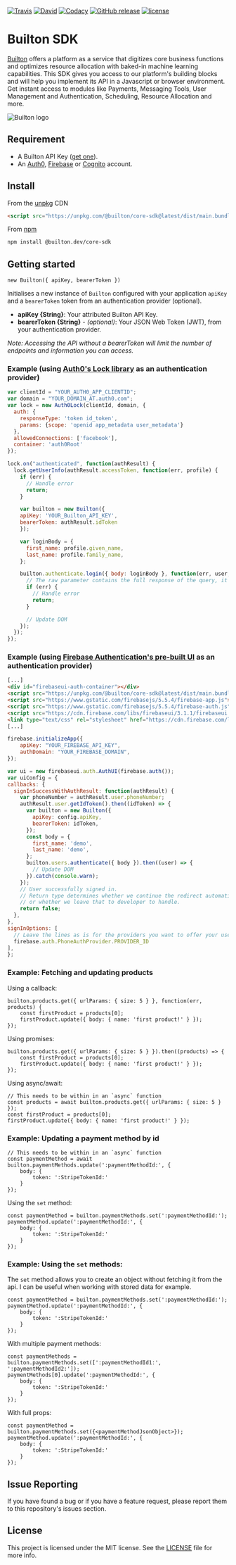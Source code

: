 [![Travis](https://img.shields.io/travis/BuiltonDev/javascript-sdk/master.svg?style=flat-square)](https://travis-ci.org/BuiltonDev/javascript-sdk.svg?branch=master)
[![David](https://img.shields.io/david/BuiltonDev/javascript-sdk.svg?style=flat-square)](https://david-dm.org/BuiltonDev/javascript-sdk)
[![Codacy](https://img.shields.io/codacy/grade/b40e787a54f944abbba4b9e2698c0085.svg?style=flat-square)](https://app.codacy.com/app/Builton/javascript-sdk)
[![GitHub release](https://img.shields.io/github/release/BuiltonDev/javascript-sdk.svg?style=flat-square)](https://github.com/BuiltonDev/javascript-sdk/releases)
[![license](https://img.shields.io/github/license/BuiltonDev/javascript-sdk.svg?style=flat-square)](LICENSE.md)

# Builton SDK

[Builton](https://www.builton.dev) offers a platform as a service that digitizes core business functions and optimizes resource allocation with baked-in machine learning capabilities. This SDK gives you access to our platform's building blocks and will help you implement its API in a Javascript or browser environment.  Get instant access to modules like Payments, Messaging Tools, User Management and Authentication, Scheduling, Resource Allocation and more.

![Builton logo](https://res.cloudinary.com/dftspnwxo/image/upload/v1554131594/Builton_logo_positiv_wc3j7x.svg)



## Requirement

- A Builton API Key ([get one](https://dashboard.builton.dev)).
- An [Auth0](https://auth0.com/), [Firebase](https://firebase.google.com/docs/auth/) or [Cognito](https://aws.amazon.com/cognito/) account.

## Install

From the [unpkg](https://unpkg.com/) CDN

```html
<script src="https://unpkg.com/@builton/core-sdk@latest/dist/main.bundle.js"></script>
```

From [npm](https://npmjs.org)

```sh
npm install @builton.dev/core-sdk
```


## Getting started

`new Builton({ apiKey, bearerToken })`

Initialises a new instance of `Builton` configured with your application `apiKey` and a `bearerToken` token from an authentication provider (optional).

- **apiKey {String}**: Your attributed Builton API Key.
- **bearerToken {String}** - *(optional)*: Your JSON Web Token (JWT), from your authentication provider.

*Note: Accessing the API without a bearerToken will limit the number of endpoints and information you can access.*

### Example (using [Auth0's Lock library](https://github.com/auth0/lock) as an authentication provider)

```js
var clientId = "YOUR_AUTH0_APP_CLIENTID";
var domain = "YOUR_DOMAIN_AT.auth0.com";
var lock = new Auth0Lock(clientId, domain, {
  auth: {
    responseType: 'token id_token',
    params: {scope: 'openid app_metadata user_metadata'}
  },
  allowedConnections: ['facebook'],
  container: 'auth0Root'
});

lock.on("authenticated", function(authResult) {
  lock.getUserInfo(authResult.accessToken, function(err, profile) {
    if (err) {
      // Handle error
      return;
    }

    var builton = new Builton({
	apiKey: 'YOUR_Builton_API_KEY',
	bearerToken: authResult.idToken
    });

    var loginBody = {
      first_name: profile.given_name,
      last_name: profile.family_name,
    };

    builton.authenticate.login({ body: loginBody }, function(err, user, raw) {
      // The raw parameter contains the full response of the query, it's optional but can be useful to access the response's headers.
	  if (err) {
		// Handle error
		return;
	  }

      // Update DOM
    });
  });
});
```

### Example (using [Firebase Authentication's pre-built UI](https://firebase.google.com/docs/auth/web/firebaseui) as an authentication provider)

```html
[...]
<div id="firebaseui-auth-container"></div>
<script src="https://unpkg.com/@builton/core-sdk@latest/dist/main.bundle.js"></script>
<script src="https://www.gstatic.com/firebasejs/5.5.4/firebase-app.js"></script>
<script src="https://www.gstatic.com/firebasejs/5.5.4/firebase-auth.js"></script>
<script src="https://cdn.firebase.com/libs/firebaseui/3.1.1/firebaseui.js"></script>
<link type="text/css" rel="stylesheet" href="https://cdn.firebase.com/libs/firebaseui/3.1.1/firebaseui.css" />
[...]
```

```js
firebase.initializeApp({
	apiKey: "YOUR_FIREBASE_API_KEY",
	authDomain: "YOUR_FIREBASE_DOMAIN",
});

var ui = new firebaseui.auth.AuthUI(firebase.auth());
var uiConfig = {
callbacks: {
  signInSuccessWithAuthResult: function(authResult) {
	var phoneNumber = authResult.user.phoneNumber;
	authResult.user.getIdToken().then((idToken) => {
	  var builton = new Builton({
		apiKey: config.apiKey,
		bearerToken: idToken,
	  });
	  const body = {
		first_name: 'demo',
		last_name: 'demo',
	  };
	  builton.users.authenticate({ body }).then((user) => {
		// Update DOM
	  }).catch(console.warn);
	});
	// User successfully signed in.
	// Return type determines whether we continue the redirect automatically
	// or whether we leave that to developer to handle.
	return false;
  },
},
signInOptions: [
  // Leave the lines as is for the providers you want to offer your users.
  firebase.auth.PhoneAuthProvider.PROVIDER_ID
],
};
```

### Example: Fetching and updating products

Using a callback:
```
builton.products.get({ urlParams: { size: 5 } }, function(err, products) {
    const firstProduct = products[0];
    firstProduct.update({ body: { name: 'first product!' } });
});
```

Using promises:
```
builton.products.get({ urlParams: { size: 5 } }).then((products) => {
    const firstProduct = products[0];
    firstProduct.update({ body: { name: 'first product!' } });
});
```

Using async/await:
```
// This needs to be within in an `async` function
const products = await builton.products.get({ urlParams: { size: 5 } });
const firstProduct = products[0];
firstProduct.update({ body: { name: 'first product!' } });
```

### Example: Updating a payment method by id

```
// This needs to be within in an `async` function
const paymentMethod = await builton.paymentMethods.update(':paymentMethodId:', {
    body: {
        token: ':StripeTokenId:'
    }
});
```

Using the `set` method:

```
const paymentMethod = builton.paymentMethods.set(':paymentMethodId:');
paymentMethod.update(':paymentMethodId:', {
    body: {
        token: ':StripeTokenId:'
    }
});
```

### Example: Using the `set` methods:

The `set` method allows you to create an object without fetching it from the api. I can be useful when working with stored data for example.

```
const paymentMethod = builton.paymentMethods.set(':paymentMethodId:');
paymentMethod.update(':paymentMethodId:', {
    body: {
        token: ':StripeTokenId:'
    }
});
```

With multiple payment methods:
```
const paymentMethods = builton.paymentMethods.set([':paymentMethodId1:', ':paymentMethodId2:']);
paymentMethods[0].update(':paymentMethodId:', {
    body: {
        token: ':StripeTokenId:'
    }
});
```

With full props:
```
const paymentMethod = builton.paymentMethods.set({<paymentMethodJsonObject>});
paymentMethod.update(':paymentMethodId:', {
    body: {
        token: ':StripeTokenId:'
    }
});
```


## Issue Reporting

If you have found a bug or if you have a feature request, please report them to this repository's issues section.

## License

This project is licensed under the MIT license. See the [LICENSE](LICENSE.md) file for more info.

